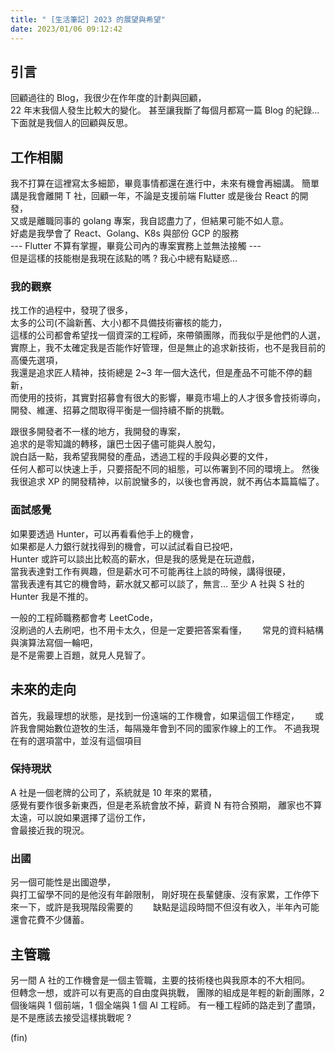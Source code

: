 ```yaml
---
title: " [生活筆記] 2023 的展望與希望"
date: 2023/01/06 09:12:42
---
```


## 引言

回顧過往的 Blog，我很少在作年度的計劃與回顧，  
22 年末我個人發生比較大的變化。
甚至讓我斷了每個月都寫一篇 Blog 的紀錄…  
下面就是我個人的回顧與反思。

## 工作相關

我不打算在這裡寫太多細節，畢竟事情都還在進行中，未來有機會再細講。
簡單講是我會離開 T 社，回顧一年，不論是支援前端 Flutter 或是後台 React 的開發，  
又或是離職同事的 golang 專案，我自認盡力了，但結果可能不如人意。  
好處是我學會了 React、Golang、K8s 與部份 GCP 的服務  
--- Flutter 不算有掌握，畢竟公司內的專案實務上並無法接觸 ---  
但是這樣的技能樹是我現在該點的嗎 ? 我心中總有點疑惑…

### 我的觀察

找工作的過程中，發現了很多，  
太多的公司(不論新舊、大小)都不具備技術審核的能力，  
這樣的公司都會希望找一個資深的工程師，來帶領團隊，而我似乎是他們的人選，  
實際上，我不太確定我是否能作好管理，但是無止的追求新技術，也不是我目前的高優先選項，  
我還是追求匠人精神，技術總是 2~3 年一個大迭代，但是產品不可能不停的翻新，  
而使用的技術，其實對招募會有很大的影響，畢竟市場上的人才很多會技術導向，  
開發、維運、招募之間取得平衡是一個持續不斷的挑戰。

跟很多開發者不一樣的地方，我開發的專案，  
追求的是零知識的轉移，讓巴士因子儘可能與人脫勾，  
說白話一點，我希望我開發的產品，透過工程的手段與必要的文件，  
任何人都可以快速上手，只要搭配不同的組態，可以佈署到不同的環境上。
然後我很追求 XP 的開發精神，以前說蠻多的，以後也會再說，就不再佔本篇篇幅了。

### 面試感覺

如果要透過 Hunter，可以再看看他手上的機會，  
如果都是人力銀行就找得到的機會，可以試試看自已投吧，  
Hunter 或許可以談出比較高的薪水，但是我的感覺是在玩遊戲，  
當我表達對工作有興趣，但是薪水可不可能再往上談的時候，講得很硬，  
當我表達有其它的機會時，薪水就又都可以談了，無言…
至少 A 社與 S 社的 Hunter 我是不推的。

一般的工程師職務都會考 LeetCode，  
沒刷過的人去刷吧，也不用卡太久，但是一定要把答案看懂，　　
常見的資料結構與演算法寫個一輪吧，  
是不是需要上百題，就見人見智了。

## 未來的走向

首先，我最理想的狀態，是找到一份遠端的工作機會，如果這個工作穩定，　　
或許我會開始數位遊牧的生活，每隔幾年會到不同的國家作線上的工作。
不過我現在有的選項當中，並沒有這個項目

### 保持現狀

A 社是一個老牌的公司了，系統就是 10 年來的累積，  
感覺有要作很多新東西，但是老系統會放不掉，薪資 N 有符合預期，
離家也不算太遠，可以說如果選擇了這份工作，  
會最接近我的現況。

### 出國

另一個可能性是出國遊學，  
與打工留學不同的是他沒有年齡限制，
剛好現在長輩健康、沒有家累，工作停下來一下，或許是我現階段需要的　　
缺點是這段時間不但沒有收入，半年內可能還會花費不少儲蓄。

## 主管職

另一間 A 社的工作機會是一個主管職，主要的技術棧也與我原本的不大相同。  
但轉念一想，或許可以有更高的自由度與挑戰，
團隊的組成是年輕的新創團隊，2 個後端與 1 個前端，1 個全端與 1 個 AI 工程師。
有一種工程師的路走到了盡頭，是不是應該去接受這樣挑戰呢 ?

(fin)
